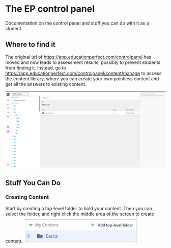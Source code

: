 # The EP control panel
Documentation on the control panel and stuff you can do with it as a student.

## Where to find it
The original url of https://app.educationperfect.com/controlpanel has moved and now leads to assessment results, possibly to prevent students from finding it. 
Instead, go to https://app.educationperfect.com/controlpanel/content/manage to access the content library, where you can create your own pointless content and get all the answers to existing content.

![The content Library.](https://github.com/darkbottechnical/educationperfectcontrolpanel/blob/main/Screenshot%202025-02-25%20205734.png)

## Stuff You Can Do
### Creating Content
Start by creating a top-level folder to hold your content. Then you can select the folder, and right click the middle area of the screen to create content.
![Creating a top-level folder.](https://github.com/darkbottechnical/educationperfectcontrolpanel/blob/main/Screenshot%202025-02-25%20210130.png)
